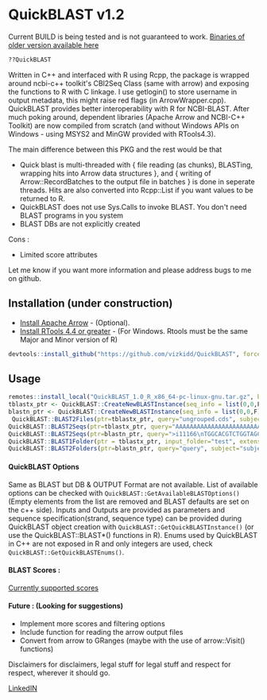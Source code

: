 # QuickBLAST v1.2

Current BUILD is being tested and is not guaranteed to work. [Binaries of older version available here](https://github.com/vizkidd/QuickBLAST/releases/tag/binaries)


```R
??QuickBLAST
```

 Written in C++ and interfaced with R using Rcpp, the package is wrapped around ncbi-c++ toolkit's CBl2Seq Class (same with arrow) and exposing the functions to R with C linkage. I use getlogin() to store username in output metadata, this might raise red flags (in ArrowWrapper.cpp). QuickBLAST provides better interoperability with R for NCBI-BLAST. After much poking around, dependent libraries (Apache Arrow and NCBI-C++ Toolkit) are now compiled from scratch (and without Windows APIs on Windows - using MSYS2 and MinGW provided with RTools4.3).

The main difference between this PKG and the rest would be that
+ Quick blast is multi-threaded with { file reading (as chunks), BLASTing, wrapping hits into Arrow data structures }, and { writing of Arrow::RecordBatches to the output file in batches } is done in seperate threads. Hits are also converted into Rcpp::List if you want values to be returned to R.
+ QuickBLAST does not use Sys.Calls to invoke BLAST. You don't need BLAST programs in you system
+ BLAST DBs are not explicitly created

Cons :
+ Limited score attributes
 
Let me know if you want more information and please address bugs to me on github.

## Installation (under construction)

+ [Install Apache Arrow](https://arrow.apache.org/install/) - (Optional).
+ [Install RTools 4.4 or greater](https://cran.r-project.org/bin/windows/Rtools/) - (For Windows. Rtools must be the same Major and Minor version of R)

```R
devtools::install_github("https://github.com/vizkidd/QuickBLAST", force=T)
```

## Usage
```R
remotes::install_local("QuickBLAST_1.0_R_x86_64-pc-linux-gnu.tar.gz", build=F)
tblastx_ptr <- QuickBLAST::CreateNewBLASTInstance(seq_info = list(0,0,F), program = "tblastx", options = list("evalue"=1e-05, "pident"=0.75, "qcovhsp_perc"=0.75))
blastn_ptr <- QuickBLAST::CreateNewBLASTInstance(seq_info = list(0,0,F), program = "blastn", options = "")
 QuickBLAST::BLAST2Files(ptr=tblastx_ptr, query="ungrouped.cds", subject="ungrouped.cds", out_file="out.tmp", seq_limit=1000, show_progress=T,return_values=F, num_threads=5)
QuickBLAST::BLAST2Seqs(ptr=tblastx_ptr, query="AAAAAAAAAAAAAAAAAAAAAAAAAAATTTTTTTTTTTTTTTTTTTTCCCCCCCCCCCCCCCCCCCCCCCCCCCCCCGGGGGGGGGGGGGGGGGGGGGG", subject="TTTTTTTTTTTTTTTTTTTTTTCCCCCCCCCCCCCCCCCCCCCCCCCCCCCCC")
QuickBLAST::BLAST2Seqs(ptr=blastn_ptr, query=">i11166\nTGGCACGTCTGGTAGCAGTTTGCAGGGAAGGGGAAGAGGAATACCCGTTTCTCGCCAGACAGATCC", subject=">i11167\nATGGCACGTCTGGTAGCAGTTTGCAGGGAAGGGGAAGAGGAATACCCGTTTCTCGCCAGACAGATCCCCCTCTTCATCGATGACACTCTCACGATGGTGATGGAGTTTTCCGATAGCGTCATGG")
QuickBLAST::BLAST1Folder(ptr = tblastx_ptr, input_folder="test", extension= ".cds", out_folder="test_out", num_threads=7, reciprocal_hits=F)
QuickBLAST::BLAST2Folders(ptr=blastn_ptr, query="query", subject="subject", extension = ".cds", out_folder="test2_out", num_threads=8, reciprocal_hits=F)

```

<a name="blast_options"/>

#### QuickBLAST Options 
    
   Same as BLAST but DB & OUTPUT Format are not available. List of available options can be checked with `QuickBLAST::GetAvailableBLASTOptions()` (Empty elements from the list are removed and BLAST defaults are set on the c++ side). Inputs and Outputs are provided as parameters and sequence specification(strand, sequence type) can be provided during QuickBLAST object creation with `QuickBLAST::GetQuickBLASTInstance()` (or use the QuickBLAST::BLAST*() functions in R). Enums used by QuickBLAST in C++ are not exposed in R and only integers are used, check `QuickBLAST::GetQuickBLASTEnums()`.

#### BLAST Scores :

[Currently supported scores](https://www.ncbi.nlm.nih.gov/IEB/ToolBox/CPP_DOC/lxr/source/include/objects/seqalign/Seq_align.hpp#0128)

#### Future : (Looking for suggestions)
+ Implement more scores and filtering options 
+ Include function for reading the arrow output files
+ Convert from arrow to GRanges (maybe with the use of arrow::Visit() functions)

Disclaimers for disclaimers, legal stuff for legal stuff and respect for respect, wherever it should go.

[LinkedIN](https://www.linkedin.com/in/vishveshkarthik/)
